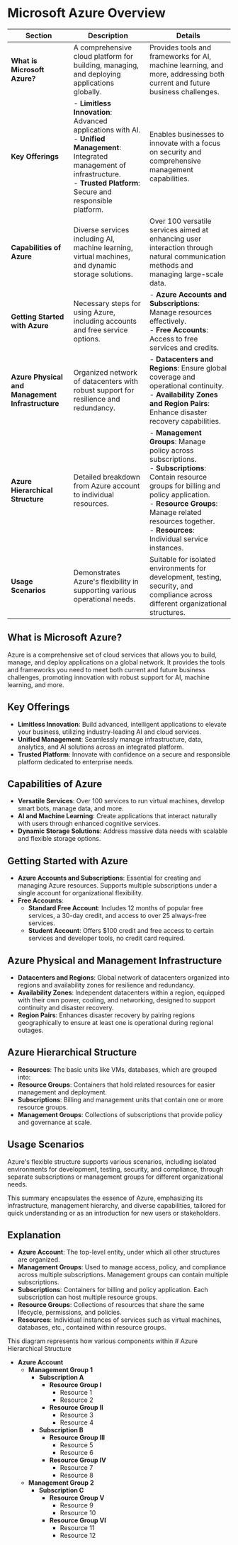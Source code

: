 # Microsoft Azure Overview

| Section                                          | Description                                                                                                                                                                                  | Details                                                                                                                                                                                                                                                         |
| ------------------------------------------------ | -------------------------------------------------------------------------------------------------------------------------------------------------------------------------------------------- | --------------------------------------------------------------------------------------------------------------------------------------------------------------------------------------------------------------------------------------------------------------- |
| **What is Microsoft Azure?**                     | A comprehensive cloud platform for building, managing, and deploying applications globally.                                                                                                  | Provides tools and frameworks for AI, machine learning, and more, addressing both current and future business challenges.                                                                                                                                       |
| **Key Offerings**                                | - **Limitless Innovation**: Advanced applications with AI.<br>- **Unified Management**: Integrated management of infrastructure.<br>- **Trusted Platform**: Secure and responsible platform. | Enables businesses to innovate with a focus on security and comprehensive management capabilities.                                                                                                                                                              |
| **Capabilities of Azure**                        | Diverse services including AI, machine learning, virtual machines, and dynamic storage solutions.                                                                                            | Over 100 versatile services aimed at enhancing user interaction through natural communication methods and managing large-scale data.                                                                                                                            |
| **Getting Started with Azure**                   | Necessary steps for using Azure, including accounts and free service options.                                                                                                                | - **Azure Accounts and Subscriptions**: Manage resources effectively.<br>- **Free Accounts**: Access to free services and credits.                                                                                                                              |
| **Azure Physical and Management Infrastructure** | Organized network of datacenters with robust support for resilience and redundancy.                                                                                                          | - **Datacenters and Regions**: Ensure global coverage and operational continuity.<br>- **Availability Zones and Region Pairs**: Enhance disaster recovery capabilities.                                                                                         |
| **Azure Hierarchical Structure**                 | Detailed breakdown from Azure account to individual resources.                                                                                                                               | - **Management Groups**: Manage policy across subscriptions.<br>- **Subscriptions**: Contain resource groups for billing and policy application.<br>- **Resource Groups**: Manage related resources together.<br>- **Resources**: Individual service instances. |
| **Usage Scenarios**                              | Demonstrates Azure's flexibility in supporting various operational needs.                                                                                                                    | Suitable for isolated environments for development, testing, security, and compliance across different organizational structures.                                                                                                                               |

## What is Microsoft Azure?

Azure is a comprehensive set of cloud services that allows you to build, manage, and deploy applications on a global network. It provides the tools and frameworks you need to meet both current and future business challenges, promoting innovation with robust support for AI, machine learning, and more.

## Key Offerings

- **Limitless Innovation**: Build advanced, intelligent applications to elevate your business, utilizing industry-leading AI and cloud services.
- **Unified Management**: Seamlessly manage infrastructure, data, analytics, and AI solutions across an integrated platform.
- **Trusted Platform**: Innovate with confidence on a secure and responsible platform dedicated to enterprise needs.

## Capabilities of Azure

- **Versatile Services**: Over 100 services to run virtual machines, develop smart bots, manage data, and more.
- **AI and Machine Learning**: Create applications that interact naturally with users through enhanced cognitive services.
- **Dynamic Storage Solutions**: Address massive data needs with scalable and flexible storage options.

## Getting Started with Azure

- **Azure Accounts and Subscriptions**: Essential for creating and managing Azure resources. Supports multiple subscriptions under a single account for organizational flexibility.
- **Free Accounts**:
  - **Standard Free Account**: Includes 12 months of popular free services, a 30-day credit, and access to over 25 always-free services.
  - **Student Account**: Offers $100 credit and free access to certain services and developer tools, no credit card required.

## Azure Physical and Management Infrastructure

- **Datacenters and Regions**: Global network of datacenters organized into regions and availability zones for resilience and redundancy.
- **Availability Zones**: Independent datacenters within a region, equipped with their own power, cooling, and networking, designed to support continuity and disaster recovery.
- **Region Pairs**: Enhances disaster recovery by pairing regions geographically to ensure at least one is operational during regional outages.

## Azure Hierarchical Structure

- **Resources**: The basic units like VMs, databases, which are grouped into:
- **Resource Groups**: Containers that hold related resources for easier management and deployment.
- **Subscriptions**: Billing and management units that contain one or more resource groups.
- **Management Groups**: Collections of subscriptions that provide policy and governance at scale.

## Usage Scenarios

Azure's flexible structure supports various scenarios, including isolated environments for development, testing, security, and compliance, through separate subscriptions or management groups for different organizational needs.

This summary encapsulates the essence of Azure, emphasizing its infrastructure, management hierarchy, and diverse capabilities, tailored for quick understanding or as an introduction for new users or stakeholders.

## Explanation

- **Azure Account**: The top-level entity, under which all other structures are organized.
- **Management Groups**: Used to manage access, policy, and compliance across multiple subscriptions. Management groups can contain multiple subscriptions.
- **Subscriptions**: Containers for billing and policy application. Each subscription can host multiple resource groups.
- **Resource Groups**: Collections of resources that share the same lifecycle, permissions, and policies.
- **Resources**: Individual instances of services such as virtual machines, databases, etc., contained within resource groups.

This diagram represents how various components within # Azure Hierarchical Structure

- **Azure Account**
  - **Management Group 1**
    - **Subscription A**
      - **Resource Group I**
        - Resource 1
        - Resource 2
      - **Resource Group II**
        - Resource 3
        - Resource 4
    - **Subscription B**
      - **Resource Group III**
        - Resource 5
        - Resource 6
      - **Resource Group IV**
        - Resource 7
        - Resource 8
  - **Management Group 2**
    - **Subscription C**
      - **Resource Group V**
        - Resource 9
        - Resource 10
      - **Resource Group VI**
        - Resource 11
        - Resource 12
